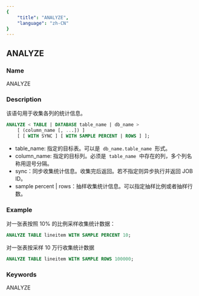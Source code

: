 ```yaml
---
{
    "title": "ANALYZE",
    "language": "zh-CN"
}
---
```


<!--
Licensed to the Apache Software Foundation (ASF) under one
or more contributor license agreements.  See the NOTICE file
distributed with this work for additional information
regarding copyright ownership.  The ASF licenses this file
to you under the Apache License, Version 2.0 (the
"License"); you may not use this file except in compliance
with the License.  You may obtain a copy of the License at

  http://www.apache.org/licenses/LICENSE-2.0

Unless required by applicable law or agreed to in writing,
software distributed under the License is distributed on an
"AS IS" BASIS, WITHOUT WARRANTIES OR CONDITIONS OF ANY
KIND, either express or implied.  See the License for the
specific language governing permissions and limitations
under the License.
-->

## ANALYZE

### Name

ANALYZE

### Description

该语句用于收集各列的统计信息。

```sql
ANALYZE < TABLE | DATABASE table_name | db_name > 
    [ (column_name [, ...]) ]
    [ [ WITH SYNC ] [ WITH SAMPLE PERCENT | ROWS ] ];
```

- table_name: 指定的目标表。可以是  `db_name.table_name`  形式。
- column_name: 指定的目标列。必须是  `table_name`  中存在的列，多个列名称用逗号分隔。
- sync：同步收集统计信息。收集完后返回。若不指定则异步执行并返回 JOB ID。
- sample percent | rows：抽样收集统计信息。可以指定抽样比例或者抽样行数。

### Example

对一张表按照 10% 的比例采样收集统计数据：

```sql
ANALYZE TABLE lineitem WITH SAMPLE PERCENT 10;
```

对一张表按采样 10 万行收集统计数据

```sql
ANALYZE TABLE lineitem WITH SAMPLE ROWS 100000;
```

### Keywords

ANALYZE
